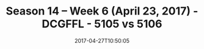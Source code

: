 ---
title: Season 14 – Week 6 (April 23, 2017) - DCGFFL - 5105 vs 5106
teams_score:
- team: 5105
  score: 25
- team: 5106
  score: 23
mvp: Rowe, Kirk
game-ball: Joe Painter, Ethen Mereish
season: 14
week: 6
date: '2017-04-27T10:50:05'
pageid: season-14-week-6-april-23-2017-5105-vs-5106
---